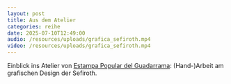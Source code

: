 ```yaml
---
layout: post
title: Aus dem Atelier
categories: reihe
date: 2025-07-10T12:49:00
audio: /resources/uploads/grafica_sefiroth.mp4
video: /resources/uploads/grafica_sefiroth.mp4
---
```

Einblick ins Atelier von [Estampa Popular del Guadarrama](https://www.instagram.com/estam.popular.guadarrama/): (Hand-)Arbeit am grafischen Design der Sefiroth.
